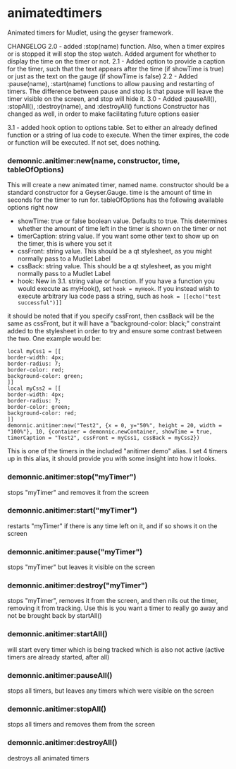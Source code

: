 animatedtimers
==============

Animated timers for Mudlet, using the geyser framework.

CHANGELOG
2.0 - added :stop(name) function. Also, when a timer expires or is stopped it will stop the stop watch. Added argument for whether to display the time on the timer or not.
2.1 - Added option to provide a caption for the timer, such that the text appears after the time (if showTime is true) or just as the text on the gauge (if showTime is false)
2.2 - Added :pause(name), :start(name) functions to allow pausing and restarting of timers. The difference between pause and stop is that pause will leave the timer visible on the screen, and stop will hide it.
3.0 - Added :pauseAll(), :stopAll(), :destroy(name), and :destroyAll() functions
      Constructor has changed as well, in order to make facilitating future options easier

3.1 - added hook option to options table. Set to either an already defined function or a string of lua code to execute. When the timer expires, the code or function will be executed. If not set, does nothing.

### demonnic.anitimer:new(name, constructor, time, tableOfOptions)
This will create a new animated timer, named name. constructor should be a standard constructor for a Geyser.Gauge. time is the amount of time in seconds for the timer to run for. tableOfOptions has the following available options right now
- showTime: true or false boolean value. Defaults to true. This determines whether the amount of time left in the timer is shown on the timer or not
- timerCaption: string value. If you want some other text to show up on the timer, this is where you set it
- cssFront: string value. This should be a qt stylesheet, as you might normally pass to a Mudlet Label
- cssBack: string value. This should be a qt stylesheet, as you might normally pass to a Mudlet Label
- hook: New in 3.1. string value or function. If you have a function you would execute as myHook(), set `hook = myHook`. If you instead wish to execute arbitrary lua code pass a string, such as `hook = [[echo("test successful")]]`

it should be noted that if you specify cssFront, then cssBack will be the same as cssFront, but it will have a "background-color: black;" constraint added to the stylesheet in order to try and ensure some contrast between the two. One example would be:
```
local myCss1 = [[
border-width: 4px;
border-radius: 7;
border-color: red;
background-color: green;
]]
local myCss2 = [[
border-width: 4px;
border-radius: 7;
border-color: green;
background-color: red;
]]
demonnic.anitimer:new("Test2", {x = 0, y="50%", height = 20, width = "100%"}, 10, {container = demonnic.newContainer, showTime = true, timerCaption = "Test2", cssFront = myCss1, cssBack = myCss2})
```

This is one of the timers in the included "anitimer demo" alias. I set 4 timers up in this alias, it should provide you with some insight into how it looks.


### demonnic.anitimer:stop("myTimer") 
stops "myTimer" and removes it from the screen

### demonnic.anitimer:start("myTimer") 
restarts "myTimer" if there is any time left on it, and if so shows it on the screen

### demonnic.anitimer:pause("myTimer") 
stops "myTimer" but leaves it visible on the screen

### demonnic.anitimer:destroy("myTimer")
stops "myTimer", removes it from the screen, and then nils out the timer, removing it from tracking. Use this is you want a timer to really go away and not be brought back by startAll()

### demonnic.anitimer:startAll()
will start every timer which is being tracked which is also not active (active timers are already started, after all)

### demonnic.anitimer:pauseAll() 
stops all timers, but leaves any timers which were visible on the screen

### demonnic.anitimer:stopAll()
stops all timers and removes them from the screen

### demonnic.anitimer:destroyAll()
destroys all animated timers

